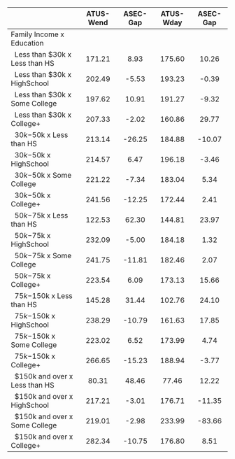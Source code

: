 
|                      |    ATUS-Wend |     ASEC-Gap |    ATUS-Wday |     ASEC-Gap |
| -------------------- | :----------: | :----------: | :----------: | :----------: |
| Family Income x Education |              |              |              |              |
| &nbsp;&nbsp;Less than $30k x Less than HS |       171.21 |         8.93 |       175.60 |        10.26 |
| &nbsp;&nbsp;Less than $30k x HighSchool |       202.49 |        -5.53 |       193.23 |        -0.39 |
| &nbsp;&nbsp;Less than $30k x Some College |       197.62 |        10.91 |       191.27 |        -9.32 |
| &nbsp;&nbsp;Less than $30k x College+ |       207.33 |        -2.02 |       160.86 |        29.77 |
| &nbsp;&nbsp;$30k-$50k x Less than HS |       213.14 |       -26.25 |       184.88 |       -10.07 |
| &nbsp;&nbsp;$30k-$50k x HighSchool |       214.57 |         6.47 |       196.18 |        -3.46 |
| &nbsp;&nbsp;$30k-$50k x Some College |       221.22 |        -7.34 |       183.04 |         5.34 |
| &nbsp;&nbsp;$30k-$50k x College+ |       241.56 |       -12.25 |       172.44 |         2.41 |
| &nbsp;&nbsp;$50k-$75k x Less than HS |       122.53 |        62.30 |       144.81 |        23.97 |
| &nbsp;&nbsp;$50k-$75k x HighSchool |       232.09 |        -5.00 |       184.18 |         1.32 |
| &nbsp;&nbsp;$50k-$75k x Some College |       241.75 |       -11.81 |       182.46 |         2.07 |
| &nbsp;&nbsp;$50k-$75k x College+ |       223.54 |         6.09 |       173.13 |        15.66 |
| &nbsp;&nbsp;$75k-$150k x Less than HS |       145.28 |        31.44 |       102.76 |        24.10 |
| &nbsp;&nbsp;$75k-$150k x HighSchool |       238.29 |       -10.79 |       161.63 |        17.85 |
| &nbsp;&nbsp;$75k-$150k x Some College |       223.02 |         6.52 |       173.99 |         4.74 |
| &nbsp;&nbsp;$75k-$150k x College+ |       266.65 |       -15.23 |       188.94 |        -3.77 |
| &nbsp;&nbsp;$150k and over x Less than HS |        80.31 |        48.46 |        77.46 |        12.22 |
| &nbsp;&nbsp;$150k and over x HighSchool |       217.21 |        -3.01 |       176.71 |       -11.35 |
| &nbsp;&nbsp;$150k and over x Some College |       219.01 |        -2.98 |       233.99 |       -83.66 |
| &nbsp;&nbsp;$150k and over x College+ |       282.34 |       -10.75 |       176.80 |         8.51 |

